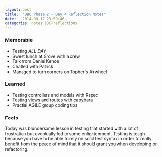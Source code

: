 ```yaml
---
layout: post
title:  "DBC Phase 2 - Day 4 Reflection Notes"
date:   2014-09-17 23:59:46
categories: notes DBC-reflections
---
```

### Memorable
* Testing *ALL DAY*
* Sweet lunch at Grove with a crew
* Talk from Daniel Kehoe
* Chatted with Patrick
* Managed to turn corners on Topher's Airwheel

### Learned
* Testing controllers and models with Rspec
* Testing views and routes with capybara
* Practial AGILE group coding tips

### Feels
Today was blundersome lesson in testing that started with a lot of frustration but eventually led to some enlightenment.
Testing is tough because you have to be able to rely on solid test syntax in order to really benefit from the peace of mind that it should grant you when developing or refactoring.
